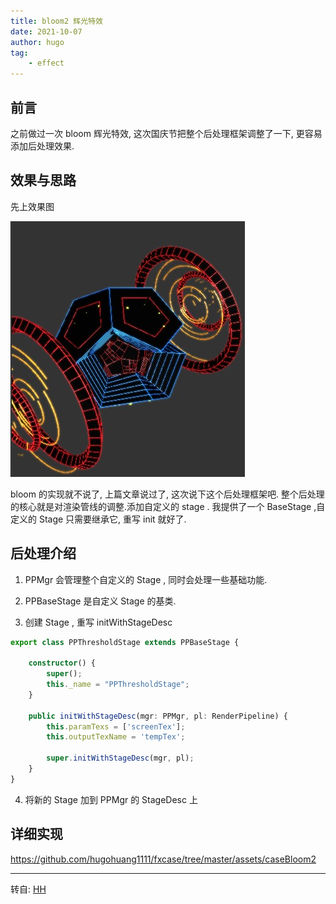 ```yaml
---
title: bloom2 辉光特效
date: 2021-10-07
author: hugo
tag:
    - effect
---
```


## 前言

之前做过一次 bloom 辉光特效, 这次国庆节把整个后处理框架调整了一下, 更容易添加后处理效果.

## 效果与思路

先上效果图

![Bloom](/assets/202110/bloom2.png)

bloom 的实现就不说了, 上篇文章说过了, 这次说下这个后处理框架吧.
整个后处理的核心就是对渲染管线的调整.添加自定义的 stage . 我提供了一个 BaseStage ,自定义的 Stage 只需要继承它, 重写 init 就好了.

## 后处理介绍

1. PPMgr 会管理整个自定义的 Stage , 同时会处理一些基础功能.

2. PPBaseStage 是自定义 Stage 的基类.

3. 创建 Stage , 重写 initWithStageDesc

```typescript
export class PPThresholdStage extends PPBaseStage {

    constructor() {
        super();
        this._name = "PPThresholdStage";
    }

    public initWithStageDesc(mgr: PPMgr, pl: RenderPipeline) {
        this.paramTexs = ['screenTex'];
        this.outputTexName = 'tempTex';

        super.initWithStageDesc(mgr, pl);
    }
}
```

4. 将新的 Stage 加到 PPMgr 的 StageDesc 上


## 详细实现

https://github.com/hugohuang1111/fxcase/tree/master/assets/caseBloom2


---
转自: [HH](http://www.hugohuang.xyz/)

